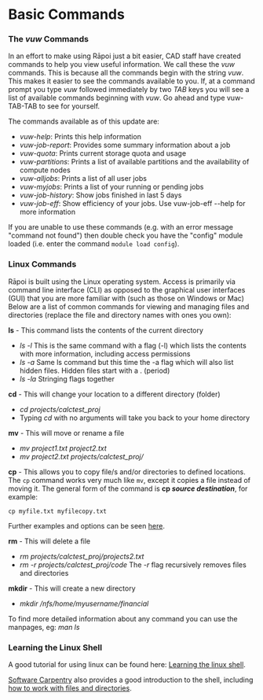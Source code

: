 # Basic Commands
### The _vuw_ Commands

In an effort to make using Rāpoi just a bit easier, CAD staff have created commands to help you view useful information.  We call these the _vuw_ commands.  This is because all the commands begin with the string _vuw_.  This makes it easier to see the commands available to you.  If, at a command prompt you type _vuw_ followed immediately by two _TAB_ keys you will see a list of available commands beginning with _vuw_.  Go ahead and type vuw-TAB-TAB to see for yourself.

The commands available as of this update are:

* _vuw-help_:            Prints this help information
* _vuw-job-report_:      Provides some summary information about a job
* _vuw-quota_:           Prints current storage quota and usage
* _vuw-partitions_:      Prints a list of available partitions and the availability of compute nodes
* _vuw-alljobs_:         Prints a list of all user jobs
* _vuw-myjobs_:          Prints a list of your running or pending jobs
* _vuw-job-history_:     Show jobs finished in last 5 days
* _vuw-job-eff_:         Show efficiency of your jobs. Use vuw-job-eff --help for more information

If you are unable to use these commands (e.g. with an error message "command not found") then double check you have the "config" module loaded (i.e. enter the command `module load config`).

### Linux Commands

Rāpoi is built using the Linux operating system. Access is primarily via command line interface (CLI) as opposed to the graphical user interfaces (GUI) that you are more familiar with (such as those on Windows or Mac) Below are a list of common commands for viewing and managing files and directories (replace the file and directory names with ones you own):

**ls** - This command lists the contents of the current directory
* _ls -l_ This is the same command with a flag (-l) which lists the contents with more information, including access permissions
* _ls -a_ Same ls command but this time the -a flag which will also list hidden files. Hidden files start with a . (period)
* _ls -la_ Stringing flags together

**cd** - This will change your location to a different directory (folder)
* _cd projects/calctest_proj_
* Typing _cd_ with no arguments will take you back to your home directory

**mv** - This will move or rename a file
* _mv project1.txt project2.txt_
* _mv project2.txt projects/calctest_proj/_

**cp** - This allows you to copy file/s and/or directories to defined locations. The ```cp``` command works very much like ```mv```, except it copies a file instead of moving it. 
The general form of the command is **cp _source destination_**, for example:

```cp myfile.txt myfilecopy.txt```

Further examples and options can be seen [here](https://www.howtoforge.com/linux-cp-command/).

**rm** - This will delete a file
* _rm projects/calctest_proj/projects2.txt_
* _rm -r projects/calctest_proj/code_
The _-r_ flag recursively removes files and directories

**mkdir** - This will create a new directory
* _mkdir /nfs/home/myusername/financial_

To find more detailed information about any command you can use the manpages,
eg:  _man ls_

### Learning the Linux Shell

A good tutorial for using linux can be found here:
[Learning the linux shell](http://linuxcommand.org/lc3_learning_the_shell.php).

[Software Carpentry](http://swcarpentry.github.io/shell-novice/) also provides a good introduction to the shell, including [how to work with files and directories](http://swcarpentry.github.io/shell-novice/03-create/index.html).
